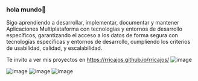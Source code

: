 ### hola mundo👋

Sigo aprendiendo a desarrollar, implementar, documentar y mantener Aplicaciones Multiplataforma con tecnologías y entornos de desarrollo específicos, garantizando el acceso a los datos de forma segura con tecnologías específicas y entornos de desarrollo, cumpliendo los criterios de usabilidad, calidad, y escalabilidad.

Te invito a ver mis proyectos en https://rricajos.github.io/rricajos/
![image](https://github.com/rricajos/rricajos/assets/81053395/befa0b58-05c0-49dd-9d87-a01c2896a161)

![image](https://github.com/rricajos/edix/assets/81053395/234453db-9254-409f-bee8-bfa8e7428086)
![image](https://github.com/rricajos/rricajos/assets/81053395/e21c23a3-7776-4f96-947f-2e28460d5fc2)
![image](https://github.com/rricajos/rricajos/assets/81053395/4c115732-9bae-4b41-acd9-ddfd4661068f)

<!--
**rricajos/rricajos** is a ✨ _special_ ✨ repository because its `README.md` (this file) appears on your GitHub profile.

Here are some ideas to get you started:

- 🔭 I’m currently working on ...
- 🌱 I’m currently learning ...
- 👯 I’m looking to collaborate on ...
- 🤔 I’m looking for help with ...
- 💬 Ask me about ...
- 📫 How to reach me: ...
- 😄 Pronouns: ...
- ⚡ Fun fact: ...
-->
